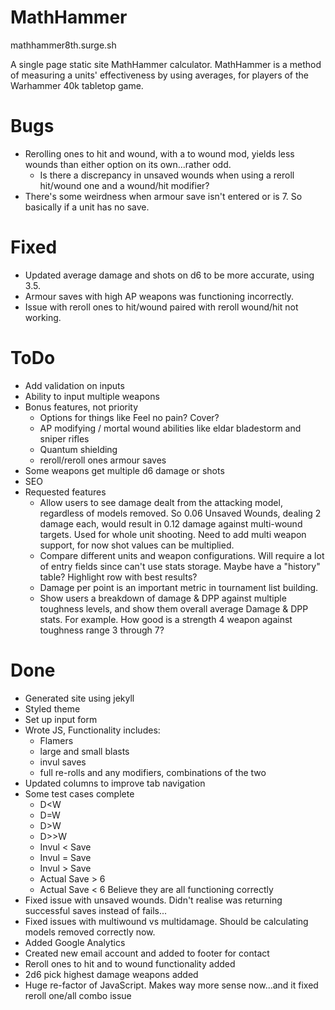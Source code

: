 # MathHammer

mathhammer8th.surge.sh

A single page static site MathHammer calculator. MathHammer is a method of measuring a units' effectiveness by using averages, for players of the Warhammer 40k tabletop game.

# Bugs
* Rerolling ones to hit and wound, with a to wound mod, yields less wounds than either option on its own...rather odd. 
	* Is there a discrepancy in unsaved wounds when using a reroll hit/wound one and a wound/hit modifier?
* There's some weirdness when armour save isn't entered or is 7. So basically if a unit has no save.

# Fixed
* Updated average damage and shots on d6 to be more accurate, using 3.5.
* Armour saves with high AP weapons was functioning incorrectly. 
* Issue with reroll ones to hit/wound paired with reroll wound/hit not working.


# ToDo
* Add validation on inputs
* Ability to input multiple weapons
* Bonus features, not priority
	* Options for things like Feel no pain? Cover?
	* AP modifying / mortal wound abilities like eldar bladestorm and sniper rifles
	* Quantum shielding
	* reroll/reroll ones armour saves
* Some weapons get multiple d6 damage or shots
* SEO
* Requested features
	* Allow users to see damage dealt from the attacking model, regardless of models removed. So 0.06 Unsaved Wounds, dealing 2 damage each, would result in 0.12 damage against multi-wound targets. Used for whole unit shooting. Need to add multi weapon support, for now shot values can be multiplied.
	* Compare different units and weapon configurations. Will require a lot of entry fields since can't use stats storage. Maybe have a "history" table? Highlight row with best results?
	* Damage per point is an important metric in tournament list building.
	* Show users a breakdown of damage & DPP against multiple toughness levels, and show them overall average Damage & DPP stats. For example. How good is a strength 4 weapon against toughness range 3 through 7?

# Done
* Generated site using jekyll
* Styled theme
* Set up input form
* Wrote JS, Functionality includes:
	* Flamers
	* large and small blasts
	* invul saves
	* full re-rolls and any modifiers, combinations of the two
* Updated columns to improve tab navigation
* Some test cases complete
	* D<W
	* D=W
	* D>W
	* D>>W
	* Invul < Save
	* Invul = Save
	* Invul > Save
	* Actual Save > 6
	* Actual Save < 6
	Believe they are all functioning correctly
* Fixed issue with unsaved wounds. Didn't realise was returning successful saves instead of fails...
* Fixed issues with multiwound vs multidamage. Should be calculating models removed correctly now.
* Added Google Analytics
* Created new email account and added to footer for contact
* Reroll ones to hit and to wound functionality added
* 2d6 pick highest damage weapons added
* Huge re-factor of JavaScript. Makes way more sense now...and it fixed reroll one/all combo issue

